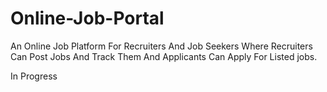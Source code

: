 # Online-Job-Portal
An Online Job Platform For Recruiters And Job Seekers Where Recruiters Can Post Jobs And Track Them And Applicants Can Apply For Listed jobs.

In Progress
